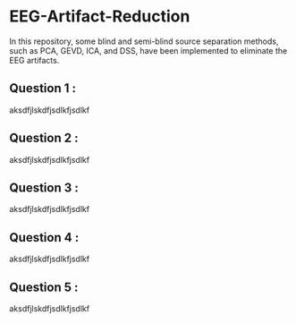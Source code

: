 # EEG-Artifact-Reduction
In this repository, some blind and semi-blind source separation methods, such as PCA, GEVD, ICA, and DSS, have been implemented to eliminate the EEG artifacts.
## Question 1 : 
aksdfjlskdfjsdlkfjsdlkf
## Question 2 : 
aksdfjlskdfjsdlkfjsdlkf
## Question 3 : 
aksdfjlskdfjsdlkfjsdlkf
## Question 4 : 
aksdfjlskdfjsdlkfjsdlkf
## Question 5 : 
aksdfjlskdfjsdlkfjsdlkf





